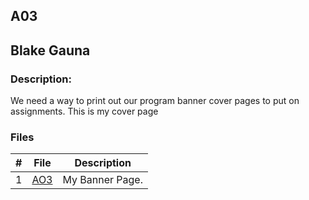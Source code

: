 ## A03
## Blake Gauna
### Description:

We need a way to print out our program banner cover pages to put on assignments. This is my cover page

### Files
|   #   | File            | Description                                        |
| :---: | --------------- | -------------------------------------------------- |
|   1   | [AO3](https://github.com/blakeGauna/3013-Algorithms-Gauna/blob/main/Assignments/AO3/AO3-3013.cpp)  | My Banner Page.                                    |
